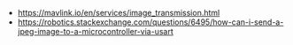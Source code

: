 - https://mavlink.io/en/services/image_transmission.html
- https://robotics.stackexchange.com/questions/6495/how-can-i-send-a-jpeg-image-to-a-microcontroller-via-usart